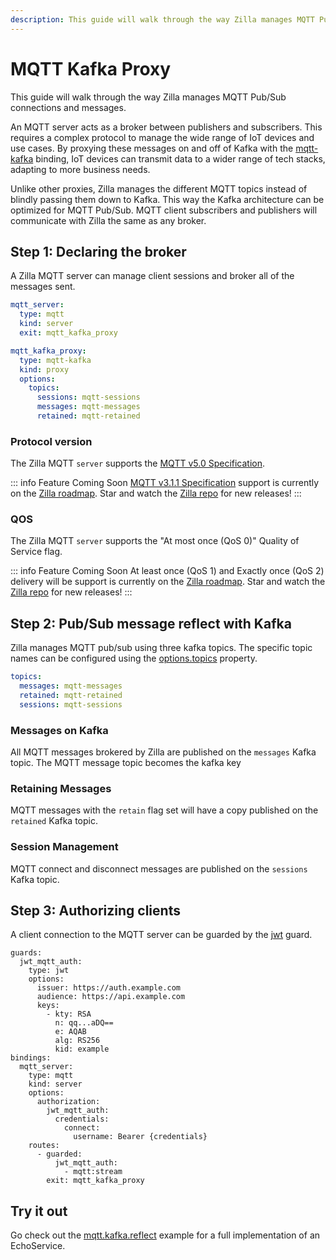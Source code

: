 ```yaml
---
description: This guide will walk through the way Zilla manages MQTT Pub/Sub connections and messages.
---
```


# MQTT Kafka Proxy

This guide will walk through the way Zilla manages MQTT Pub/Sub connections and messages.

An MQTT server acts as a broker between publishers and subscribers. This requires a complex protocol to manage the wide range of IoT devices and use cases. By proxying these messages on and off of Kafka with the [mqtt-kafka](../../reference/config/bindings/binding-mqtt-kafka.md) binding, IoT devices can transmit data to a wider range of tech stacks, adapting to more business needs.

Unlike other proxies, Zilla manages the different MQTT topics instead of blindly passing them down to Kafka. This way the Kafka architecture can be optimized for MQTT Pub/Sub. MQTT client subscribers and publishers will communicate with Zilla the same as any broker.

## Step 1: Declaring the broker

A Zilla MQTT server can manage client sessions and broker all of the messages sent.

```yaml
mqtt_server:
  type: mqtt
  kind: server
  exit: mqtt_kafka_proxy

mqtt_kafka_proxy:
  type: mqtt-kafka
  kind: proxy
  options:
    topics:
      sessions: mqtt-sessions
      messages: mqtt-messages
      retained: mqtt-retained
```

### Protocol version

The Zilla MQTT `server` supports the [MQTT v5.0 Specification].

::: info Feature Coming Soon <HopeIcon icon="circle-right"/>
[MQTT v3.1.1 Specification] support is currently on the [Zilla roadmap]. Star and watch the [Zilla repo] for new releases!
:::

[MQTT v5.0 Specification]:https://docs.oasis-open.org/mqtt/mqtt/v5.0/mqtt-v5.0.html
[MQTT v3.1.1 Specification]:http://docs.oasis-open.org/mqtt/mqtt/v3.1.1/os/mqtt-v3.1.1-os.html
[Zilla roadmap]:https://github.com/orgs/aklivity/projects/4
[Zilla repo]:https://github.com/aklivity/zilla/releases

### QOS

The Zilla MQTT `server` supports the "At most once (QoS 0)" Quality of Service flag.

::: info Feature Coming Soon <HopeIcon icon="circle-right"/>
At least once (QoS 1) and Exactly once (QoS 2) delivery will be support is currently on the [Zilla roadmap]. Star and watch the [Zilla repo] for new releases!
:::

## Step 2: Pub/Sub message reflect with Kafka

Zilla manages MQTT pub/sub using three kafka topics. The specific topic names can be configured using the [options.topics](../../reference/config/bindings/binding-mqtt-kafka.md#options-topics) property.

```yaml
topics:
  messages: mqtt-messages
  retained: mqtt-retained
  sessions: mqtt-sessions
```

### Messages on Kafka

All MQTT messages brokered by Zilla are published on the `messages` Kafka topic. The MQTT message topic becomes the kafka key

### Retaining Messages

MQTT messages with the `retain` flag set will have a copy published on the `retained` Kafka topic.

### Session Management

MQTT connect and disconnect messages are published on the `sessions` Kafka topic.

## Step 3: Authorizing clients

A client connection to the MQTT server can be guarded by the [jwt](../../reference/config/guards/guard-jwt.md) guard.

```yaml{2,19,25}
guards:
  jwt_mqtt_auth:
    type: jwt
    options:
      issuer: https://auth.example.com
      audience: https://api.example.com
      keys:
        - kty: RSA
          n: qq...aDQ==
          e: AQAB
          alg: RS256
          kid: example
bindings:
  mqtt_server:
    type: mqtt
    kind: server
    options:
      authorization:
        jwt_mqtt_auth:
          credentials:
            connect:
              username: Bearer {credentials}
    routes:
      - guarded:
          jwt_mqtt_auth:
            - mqtt:stream
        exit: mqtt_kafka_proxy

```

## Try it out

Go check out the [mqtt.kafka.reflect](https://github.com/aklivity/zilla-examples/tree/main/mqtt.kafka.reflect) example for a full implementation of an EchoService.
